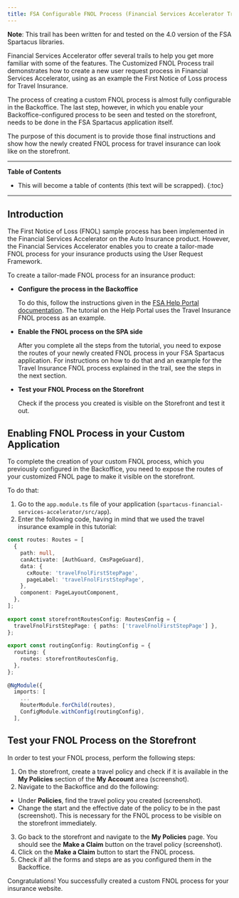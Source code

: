 ```yaml
---
title: FSA Configurable FNOL Process (Financial Services Accelerator Trail)
---
```


**Note**: This trail has been written for and tested on the 4.0 version of the FSA Spartacus libraries.

Financial Services Accelerator offer several trails to help you get more familiar with some of the features. 
The Customized FNOL Process trail demonstrates how to create a new user request process in Financial Services Accelerator, using as an example the First Notice of Loss process for Travel Insurance.

The process of creating a custom FNOL process is almost fully configurable in the Backoffice. 
The last step, however, in which you enable your Backoffice-configured process to be seen and tested on the storefront, needs to be done in the FSA Spartacus application itself. 

The purpose of this document is to provide those final instructions and show how the newly created FNOL process for travel insurance can look like on the storefront.

***

**Table of Contents**

- This will become a table of contents (this text will be scrapped).
{:toc}

***

## Introduction

The First Notice of Loss (FNOL) sample process has been implemented in the Financial Services Accelerator on the Auto Insurance product. 
However, the Financial Services Accelerator enables you to create a tailor-made FNOL process for your insurance products using the User Request Framework.

To create a tailor-made FNOL process for an insurance product:

- **Configure the process in the Backoffice**
  
  To do this, follow the instructions given in the [FSA Help Portal documentation](https://help.sap.com/docs/FINANCIAL_SERVICES_ACCELERATOR/087aa07411e34eb38c86d49ce2aaf73b/b940fe76a2eb47c1b84e02693074ca0a.html?version=2202). 
  The tutorial on the Help Portal uses the Travel Insurance FNOL process as an example.
  
- **Enable the FNOL process on the SPA side**
  
  After you complete all the steps from the tutorial, you need to expose the routes of your newly created FNOL process in your FSA Spartacus application. 
  For instructions on how to do that and an example for the Travel Insurance FNOL process explained in the trail, see the steps in the next section.

- **Test your FNOL Process on the Storefront**
  
  Check if the process you created is visible on the Storefront and test it out.


## Enabling FNOL Process in your Custom Application

To complete the creation of your custom FNOL process, which you previously configured in the Backoffice, you need to expose the routes of your customized FNOL page to make it visible on the storefront.

To do that: 

1. Go to the `app.module.ts` file of your application (`spartacus-financial-services-accelerator/src/app`). 
2. Enter the following code, having in mind that we used the travel insurance example in this tutorial: 

```typescript
const routes: Routes = [
  {
    path: null,
    canActivate: [AuthGuard, CmsPageGuard],
    data: {
      cxRoute: 'travelFnolFirstStepPage',
      pageLabel: 'travelFnolFirstStepPage',
    },
    component: PageLayoutComponent,
  },
];
   
export const storefrontRoutesConfig: RoutesConfig = {
  travelFnolFirstStepPage: { paths: ['travelFnolFirstStepPage'] },
};
    
export const routingConfig: RoutingConfig = {
  routing: {
    routes: storefrontRoutesConfig,
  },
};
  
@NgModule({
  imports: [
    ...
    RouterModule.forChild(routes),
    ConfigModule.withConfig(routingConfig),
  ],
```

## Test your FNOL Process on the Storefront

In order to test your FNOL process, perform the following steps:

1. On the storefront, create a travel policy and check if it is available in the **My Policies** section of the **My Account** area (screenshot).
2. Navigate to the Backoffice and do the following:
  - Under **Policies**, find the travel policy you created (screenshot).
  - Change the start and the effective date of the policy to be in the past (screenshot). 
    This is necessary for the FNOL process to be visible on the storefront immediately.
3. Go back to the storefront and navigate to the **My Policies** page. You should see the **Make a Claim** button on the travel policy (screenshot).
4. Click on the **Make a Claim** button to start the FNOL process.
5. Check if all the forms and steps are as you configured them in the Backoffice. 

Congratulations! You successfully created a custom FNOL process for your insurance website. 

    

